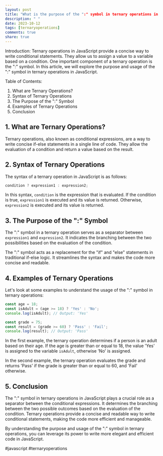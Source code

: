 ```yaml
---
layout: post
title: "What is the purpose of the ":" symbol in ternary operations in JavaScript?"
description: " "
date: 2023-10-12
tags: [ternaryoperations]
comments: true
share: true
---
```


Introduction:
Ternary operations in JavaScript provide a concise way to write conditional statements. They allow us to assign a value to a variable based on a condition. One important component of a ternary operation is the ":" symbol. In this article, we will explore the purpose and usage of the ":" symbol in ternary operations in JavaScript.

Table of Contents:
1. What are Ternary Operations?
2. Syntax of Ternary Operations
3. The Purpose of the ":" Symbol
4. Examples of Ternary Operations
5. Conclusion

## 1. What are Ternary Operations?
Ternary operations, also known as conditional expressions, are a way to write concise if-else statements in a single line of code. They allow the evaluation of a condition and return a value based on the result.

## 2. Syntax of Ternary Operations
The syntax of a ternary operation in JavaScript is as follows:

```javascript
condition ? expression1 : expression2;
```

In this syntax, `condition` is the expression that is evaluated. If the condition is true, `expression1` is executed and its value is returned. Otherwise, `expression2` is executed and its value is returned.

## 3. The Purpose of the ":" Symbol
The ":" symbol in a ternary operation serves as a separator between `expression1` and `expression2`. It indicates the branching between the two possibilities based on the evaluation of the condition.

The ":" symbol acts as a replacement for the "if" and "else" statements in traditional if-else logic. It streamlines the syntax and makes the code more concise and readable.

## 4. Examples of Ternary Operations
Let's look at some examples to understand the usage of the ":" symbol in ternary operations:

```javascript
const age = 18;
const isAdult = (age >= 18) ? 'Yes' : 'No';
console.log(isAdult); // Output: 'Yes'

const grade = 75;
const result = (grade >= 60) ? 'Pass' : 'Fail';
console.log(result); // Output: 'Pass'
```

In the first example, the ternary operation determines if a person is an adult based on their age. If the age is greater than or equal to 18, the value 'Yes' is assigned to the variable `isAdult`, otherwise 'No' is assigned.

In the second example, the ternary operation evaluates the grade and returns 'Pass' if the grade is greater than or equal to 60, and 'Fail' otherwise.

## 5. Conclusion
The ":" symbol in ternary operations in JavaScript plays a crucial role as a separator between the conditional expressions. It determines the branching between the two possible outcomes based on the evaluation of the condition. Ternary operations provide a concise and readable way to write conditional statements, making the code more efficient and manageable.

By understanding the purpose and usage of the ":" symbol in ternary operations, you can leverage its power to write more elegant and efficient code in JavaScript.

#javascript #ternaryoperations